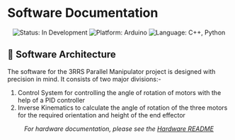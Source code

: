 # Software Documentation

<div align="center">
  <img src="https://img.shields.io/badge/Status-In%20Development-yellow" alt="Status: In Development">
  <img src="https://img.shields.io/badge/Platform-Arduino-orange" alt="Platform: Arduino ">
  <img src="https://img.shields.io/badge/Language-C%2B%2B-blue" alt="Language: C++, Python">
</div>

## 📁 Software Architecture

The software for the 3RRS Parallel Manipulator project is designed with precision in mind.
It consists of two major divisions:-
1. Control System for controlling the angle of rotation of motors with the help of a PID controller
2. Inverse Kinematics to calculate the angle of rotation of the three motors for the required orientation and height of the end effector

<div align="center">
  <i>For hardware documentation, please see the <a href="../Hardware/README.md">Hardware README</a></i>
</div>

